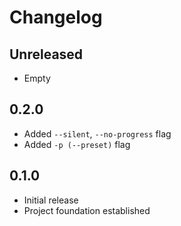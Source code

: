 # Changelog

## Unreleased

- Empty

## 0.2.0

- Added `--silent`, `--no-progress` flag
- Added `-p (--preset)` flag

## 0.1.0

- Initial release
- Project foundation established